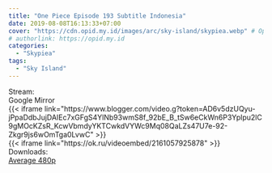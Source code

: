 ```yaml
---
title: "One Piece Episode 193 Subtitle Indonesia"
date: 2019-08-08T16:13:33+07:00
cover: "https://cdn.opid.my.id/images/arc/sky-island/skypiea.webp" # Optional, cover
# authorlink: https://opid.my.id
categories:
  - "Skypiea"
tags:
  - "Sky Island"
---
```

<div class="ui menu violet borderless inverted">
  <div class="header item active">
        Stream:
    </div>
  <a class="active item" data-tab="google">
    <i class="google drive icon"></i> Google
  </a>
  <a class="item nounderline" data-tab="mirror">
    <i class="odnoklassniki icon"></i> Mirror
  </a>
</div>
<div class="ui bottom attached tab segment active" style="border:0 !important;" data-tab="google">
{{< iframe link="https://www.blogger.com/video.g?token=AD6v5dzUQyu-jPpaDdbJujDAIEc7xGFgS4YlNb93wmS8f_92bE_B_tSw6eCkWn6P3Yplpu2lC9gMOcKZsR_KcwVbmdyYKTCwkdVYWc9Mq08QaLZs47U7e-92-Zkgr9js6wOmTga0LvwC" >}}
</div>
<div class="ui bottom attached tab segment" style="border:0 !important;" data-tab="mirror">
{{< iframe link="https://ok.ru/videoembed/2161057925878" >}}
</div>
<div class="ui menu violet borderless inverted">
  <div class="header item active">
        Downloads:
    </div>
  <a class="item nounderline" href="https://ouo.io/AF81MXq" target="_blank" rel="dofollow"><i class="google drive icon"></i>
    Average 480p</a>
</div>